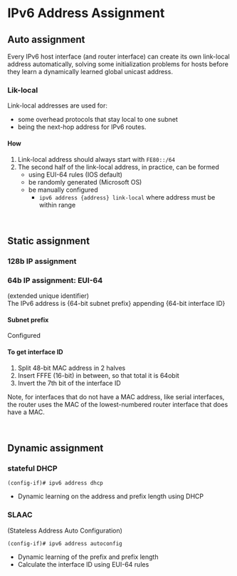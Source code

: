 # IPv6 Address Assignment

## Auto assignment
Every IPv6 host interface (and router interface) can create its own link-local address automatically, solving some initialization problems for hosts before they learn a dynamically learned global unicast address.

### Lik-local
Link-local addresses are used for:
- some overhead protocols that stay local to one subnet
- being the next-hop address for IPv6 routes.

#### How
1. Link-local address should always start with `FE80::/64`
2. The second half of the link-local address, in practice, can be formed
    - using EUI-64 rules (IOS default)
    - be randomly generated (Microsoft OS)
    - be manually configured
        - `ipv6 address {address} link-local` where address must be within range

<br/>

## Static assignment

### 128b IP assignment

### 64b IP assignment: EUI-64
(extended unique identifier) <br/>
The IPv6 address is {64-bit subnet prefix} appending {64-bit interface ID}

#### Subnet prefix
Configured

#### To get interface ID
1. Split 48-bit MAC address in 2 halves
2. Insert FFFE (16-bit) in between, so that total it is 64obit
3. Invert the 7th bit of the interface ID

Note, for interfaces that do not have a MAC address, like serial interfaces, the router uses the MAC of the lowest-numbered router interface that does have a MAC.

<br/>

## Dynamic assignment

### stateful DHCP
```
(config-if)# ipv6 address dhcp
```
- Dynamic learning on the address and prefix length using DHCP

### SLAAC
(Stateless Address Auto Configuration) <br/>

```
(config-if)# ipv6 address autoconfig
```

- Dynamic learning of the prefix and prefix length
- Calculate the interface ID using EUI-64 rules
